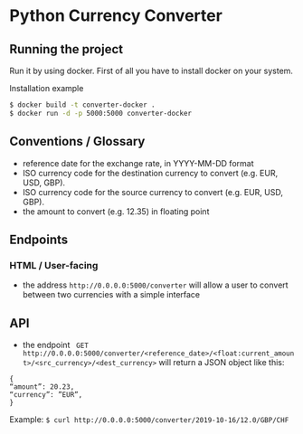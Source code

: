 # Python Currency Converter
## Running the project

Run it by using docker.
First of all you have to install docker on your system.


Installation example
```sh
$ docker build -t converter-docker .
$ docker run -d -p 5000:5000 converter-docker
```

## Conventions / Glossary 

- reference date for the exchange rate, in YYYY-MM-DD format
- ISO currency code for the destination currency to convert (e.g. EUR,
USD, GBP).
-  ISO currency code for the source currency to convert (e.g. EUR,
USD, GBP).
- the amount to convert (e.g. 12.35) in floating point

## Endpoints
### HTML / User-facing
- the address `http://0.0.0.0:5000/converter` will allow a user to convert between two currencies with a simple interface

## API
- the endpoint ` GET http://0.0.0.0:5000/converter/<reference_date>/<float:current_amount>/<src_currency>/<dest_currency>` will return a JSON object like this:
```
{
“amount”: 20.23,
“currency”: ”EUR”,
}
```

Example:
`$ curl http://0.0.0.0:5000/converter/2019-10-16/12.0/GBP/CHF`
